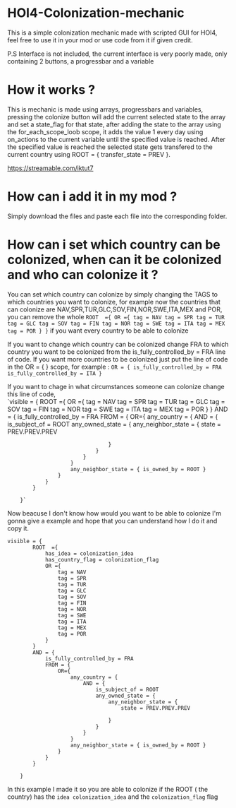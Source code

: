 # HOI4-Colonization-mechanic
This is a simple colonization mechanic made with scripted GUI for HOI4, feel free to use it in your mod or use code from it if given credit.

P.S Interface is not included, the current interface is very poorly made, only containing 2 buttons, a progressbar and a variable

# How it works ?
This is mechanic is made using arrays, progressbars and variables, pressing the colonize button will add the current selected state to the array and set a state_flag for that state, after adding the state to the array using the for_each_scope_loob scope, it adds the value 1 every day using on_actions to the current variable until the specified value is reached. After the specified value is reached the selected state gets transfered to the current country using ROOT = { transfer_state = PREV }.

https://streamable.com/iktut7

# How can i add it in my mod ?
Simply download the files and paste each file into the corresponding folder.

# How can i set which country can be colonized, when can it be colonized and who can colonize it ?
You can set which country can colonize by simply changing the TAGS to which countries you want to colonize, for example now the countries that can colonize are NAV,SPR,TUR,GLC,SOV,FIN,NOR,SWE,ITA,MEX and POR, you can remove the whole 
			`ROOT  ={
				OR ={
					tag = NAV
					tag = SPR
					tag = TUR
					tag = GLC
					tag = SOV
					tag = FIN
					tag = NOR
					tag = SWE
					tag = ITA
					tag = MEX
					tag = POR
				}
			}`
    if you want every country to be able to colonize
    
   If you want to change which country can be colonized change FRA to which country you want to be colonized from the is_fully_controlled_by = FRA line of code. If you want more countries to be colonized just put the line of code in the OR = { } scope, for example :
   `OR = {
    is_fully_controlled_by = FRA
    is_fully_controlled_by = ITA
   }`
    
  If you want to chage in what circumstances someone can colonize change this line of code, 		
		`visible = {
			ROOT  ={
				OR ={
					tag = NAV
					tag = SPR
					tag = TUR
					tag = GLC
					tag = SOV
					tag = FIN
					tag = NOR
					tag = SWE
					tag = ITA
					tag = MEX
					tag = POR
				}
			}
			AND = {
				is_fully_controlled_by = FRA
				FROM = {
					OR={
						any_country = {
							AND = {
								is_subject_of = ROOT
								any_owned_state = {
									any_neighbor_state = {
										state = PREV.PREV.PREV

									}
								}
							}
						}
						any_neighbor_state = { is_owned_by = ROOT }
					}
				}
			}
			
		}`
Now beacuse I don't know how would you want to be able to colonize I'm gonna give a example and hope that you can understand how I do it and copy it.
    
    visible = {
			ROOT  ={
				has_idea = colonization_idea
				has_country_flag = colonization_flag
				OR ={
					tag = NAV
					tag = SPR
					tag = TUR
					tag = GLC
					tag = SOV
					tag = FIN
					tag = NOR
					tag = SWE
					tag = ITA
					tag = MEX
					tag = POR
				}
			}
			AND = {
				is_fully_controlled_by = FRA
				FROM = {
					OR={
						any_country = {
							AND = {
								is_subject_of = ROOT
								any_owned_state = {
									any_neighbor_state = {
										state = PREV.PREV.PREV

									}
								}
							}
						}
						any_neighbor_state = { is_owned_by = ROOT }
					}
				}
			}
			
		}
    
 In this example I made it so you are able to colonize if the ROOT ( the country) has the `idea colonization_idea` and the `colonization_flag` flag
		
	
